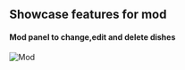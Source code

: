 ## Showcase features for mod

#### Mod panel to change,edit and delete dishes

![Mod](/docs/features/assets/mod.gif)

